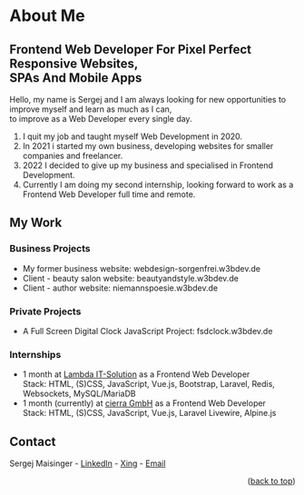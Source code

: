 # About Me

## Frontend Web Developer For Pixel Perfect Responsive Websites,<br>SPAs And Mobile Apps

Hello, my name is Sergej and I am always looking for new opportunities to improve myself and learn as much as I can,<br>to improve as a Web Developer every single day.

1. I quit my job and taught myself Web Development in 2020.
2. In 2021 i started my own business, developing websites for smaller companies and freelancer.
3. 2022 I decided to give up my business and specialised in Frontend Development.
4. Currently I am doing my second internship, looking forward to work as a Frontend Web Developer full time and remote.

## My Work

### Business Projects

* My former business website: webdesign-sorgenfrei.w3bdev.de
* Client - beauty salon website: beautyandstyle.w3bdev.de
* Client - author website: niemannspoesie.w3bdev.de


### Private Projects

* A Full Screen Digital Clock JavaScript Project: fsdclock.w3bdev.de


### Internships

* 1 month at [Lambda IT-Solution](https://www.lambda-it.de/) as a Frontend Web Developer<br>Stack: HTML, (S)CSS, JavaScript, Vue.js, Bootstrap, Laravel, Redis, Websockets, MySQL/MariaDB
* 1 month (currently) at [cierra GmbH](https://cierra.de/) as a Frontend Web Developer<br>Stack: HTML, (S)CSS, JavaScript, Vue.js, Laravel Livewire, Alpine.js


## Contact

Sergej Maisinger - [LinkedIn](https://www.linkedin.com/in/sergejmaisinger/) - [Xing](https://www.xing.com/profile/Sergej_Maisinger/cv) - [Email](mailto:maisinger@w3bdev.de)

<p align="right">(<a href="#top">back to top</a>)</p>
